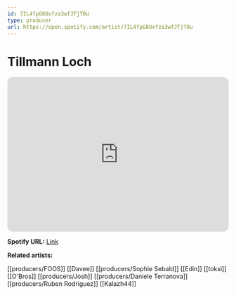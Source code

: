 ```yaml
---
id: 7IL4fpG8Uxfza3wfJTjT0u
type: producer
url: https://open.spotify.com/artist/7IL4fpG8Uxfza3wfJTjT0u
---
```

# Tillmann Loch

<iframe style="border-radius:12px" src="https://open.spotify.com/embed/artist/7IL4fpG8Uxfza3wfJTjT0u" width="100%" height="352" frameBorder="0" allowfullscreen="" allow="autoplay; clipboard-write; encrypted-media; fullscreen; picture-in-picture" loading="lazy"></iframe>

**Spotify URL:** [Link](https://open.spotify.com/artist/7IL4fpG8Uxfza3wfJTjT0u)

**Related artists:**

[[producers/FOOS]]
[[Davee]]
[[producers/Sophie Sebald]]
[[Edin]]
[[toksi]]
[[O'Bros]]
[[producers/Josh]]
[[producers/Daniele Terranova]]
[[producers/Ruben Rodriguez]]
[[Kalazh44]]
